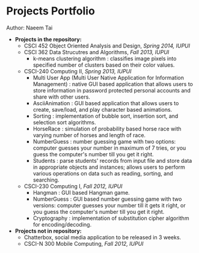 Projects Portfolio
========

Author: Naeem Tai

* **Projects in the repository:**
  - CSCI 452 Object Oriented Analysis and Design, *Spring 2014, IUPUI*
  - CSCI 362 Data Strucutres and Algorithms, *Fall 2013, IUPUI*
    - k-means clustering algorithm : classifies image pixels into specified number of clusters based on their color values.
  - CSCI-240 Computing II, *Spring 2013, IUPUI*
    - Multi User App (Multi User Native Application for Information Management) : native GUI based application that allows users to store information in password protected personal accounts and share with other users.
	- AsciiAnimation : GUI based application that allows users to create, save/load, and play character based animations.
	- Sorting : implementation of bubble sort, insertion sort, and selection sort algorithms.
	- HorseRace : simulation of probability based horse race with varying number of horses and length of race.
	- NumberGuess : number guessing game with two options: computer guesses your number in maximum of 7 tries, or you guess the computer's number till you get it right.
	- Students : parse students' records from input file and store data in appropriate objects and instances; allows users to perform various operations on data such as reading, sorting, and searching.
  - CSCI-230 Computing I, *Fall 2012, IUPUI*
    - Hangman : GUI based Hangman game.
	- NumberGuess : GUI based number guessing game with two versions: computer guesses your number till it gets it right, or you guess the computer's number till you get it right.
	- Cryptography : implementation of substitution cipher algorithm for encoding/decoding.
* **Projects not in repository:**
  - Chatterbox, social media application to be released in 3 weeks.
  - CSCI-N 300 Mobile Computing, *Fall 2012, IUPUI*